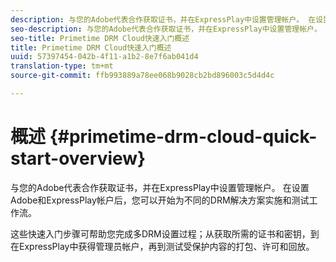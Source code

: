 ```yaml
---
description: 与您的Adobe代表合作获取证书，并在ExpressPlay中设置管理帐户。 在设置Adobe和ExpressPlay帐户后，您可以开始为不同的DRM解决方案实施和测试工作流。
seo-description: 与您的Adobe代表合作获取证书，并在ExpressPlay中设置管理帐户。 在设置Adobe和ExpressPlay帐户后，您可以开始为不同的DRM解决方案实施和测试工作流。
seo-title: Primetime DRM Cloud快速入门概述
title: Primetime DRM Cloud快速入门概述
uuid: 57397454-042b-4f11-a1b2-8e7f6ab041d4
translation-type: tm+mt
source-git-commit: ffb993889a78ee068b9028cb2bd896003c5d4d4c

---
```



# 概述 {#primetime-drm-cloud-quick-start-overview}

与您的Adobe代表合作获取证书，并在ExpressPlay中设置管理帐户。 在设置Adobe和ExpressPlay帐户后，您可以开始为不同的DRM解决方案实施和测试工作流。

这些快速入门步骤可帮助您完成多DRM设置过程；从获取所需的证书和密钥，到在ExpressPlay中获得管理员帐户，再到测试受保护内容的打包、许可和回放。
